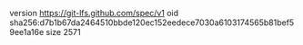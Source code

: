 version https://git-lfs.github.com/spec/v1
oid sha256:d7b1b67da2464510bbde120ec152eedece7030a6103174565b81bef59ee1a16e
size 2571
